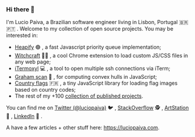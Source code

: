 ### Hi there 👋

<!--
**luciopaiva/luciopaiva** is a ✨ _special_ ✨ repository because its `README.md` (this file) appears on your GitHub profile.

Here are some ideas to get you started:

- 🔭 I’m currently working on ...
- 🌱 I’m currently learning ...
- 👯 I’m looking to collaborate on ...
- 🤔 I’m looking for help with ...
- 💬 Ask me about ...
- 📫 How to reach me: ...
- 😄 Pronouns: ...
- ⚡ Fun fact: ...
-->

I'm Lucio Paiva, a Brazilian software engineer living in Lisbon, Portugal :brazil: :portugal: . Welcome to my collection of open source projects. You may be interested in:

- [Heapify](https://github.com/luciopaiva/heapify) :green_circle: , a fast Javascript priority queue implementation;
- [Witchcraft](https://github.com/luciopaiva/witchcraft) :mage_woman: , a cool Chrome extension to load custom JS/CSS files in any web page;
- [iTermoxyl]() :computer: , a tool to open multiple ssh connections via iTerm;
- [Graham scan](https://github.com/luciopaiva/graham-scan) :black_square_button: , for computing convex hulls in JavaScript;
- [Country flags](https://github.com/luciopaiva/country-flags) :fr: , a tiny JavaScript library for loading flag images based on country codes;
- The rest of my +100 [collection of published projects](https://github.com/luciopaiva?tab=repositories&q=&type=source&language=).

You can find me on [Twitter (@luciopaiva)](https://twitter.com/luciopaiva) :bird: , [StackOverflow](https://stackoverflow.com/users/778272/lucio-paiva) :detective: , [ArtStation](https://www.artstation.com/luciopaiva) :art: , [LinkedIn](https://www.linkedin.com/in/luciopaiva/) :briefcase: .

A have a few articles + other stuff here: https://luciopaiva.com. 
